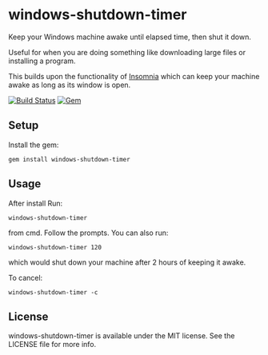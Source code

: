 # windows-shutdown-timer
Keep your Windows machine awake until elapsed time, then shut it down.

Useful for when you are doing something like downloading large files or installing a program.

This builds upon the functionality of [Insomnia](https://dlaa.me/Insomnia/) which can keep your machine awake as long as its window is open.

[![Build Status](https://travis-ci.org/Jawnnypoo/windows-shutdown-timer.svg?branch=master)](https://travis-ci.org/Jawnnypoo/windows-shutdown-timer)
[![Gem](https://img.shields.io/gem/v/windows-shutdown-timer.svg)](https://rubygems.org/gems/windows-shutdown-timer)

## Setup
Install the gem:
```
gem install windows-shutdown-timer
```

## Usage
After install Run:
```
windows-shutdown-timer
```
from cmd. Follow the prompts. You can also run:
```
windows-shutdown-timer 120
```
which would shut down your machine after 2 hours of keeping it awake.

To cancel:
```
windows-shutdown-timer -c
```
## License

windows-shutdown-timer is available under the MIT license. See the LICENSE file for more info.
